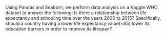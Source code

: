 Using Pandas and Seaborn, we perform data analysis on a Kaggle WHO dataset to answer the following:
Is there a relationship between life expectancy and schooling time over the years 2000 to 2015? Specifically, should a country having a lower life expectancy value(<65) lower its education barriers in order to improve its lifespan?

